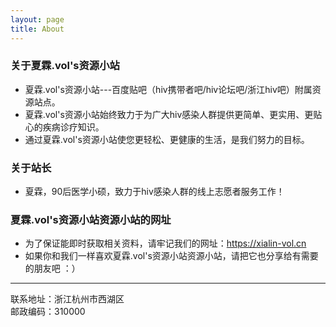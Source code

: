 ```yaml
---
layout: page
title: About
---
```


### 关于夏霖.vol's资源小站
- 夏霖.vol's资源小站---百度贴吧（hiv携带者吧/hiv论坛吧/浙江hiv吧）附属资源站点。
- 夏霖.vol's资源小站始终致力于为广大hiv感染人群提供更简单、更实用、更贴心的疾病诊疗知识。
- 通过夏霖.vol's资源小站使您更轻松、更健康的生活，是我们努力的目标。

### 关于站长
- 夏霖，90后医学小硕，致力于hiv感染人群的线上志愿者服务工作！

### 夏霖.vol's资源小站资源小站的网址
- 为了保证能即时获取相关资料，请牢记我们的网址：https://xialin-vol.cn
- 如果你和我们一样喜欢夏霖.vol's资源小站资源小站，请把它也分享给有需要的朋友吧 ：）

---
联系地址：浙江杭州市西湖区<br/>
邮政编码：310000
